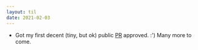 ```yaml
---
layout: til
date: 2021-02-03
---
```

- Got my first decent (tiny, but ok) public [PR](https://github.com/huggingface/datasets/pull/1800) approved. :') Many more to come.
